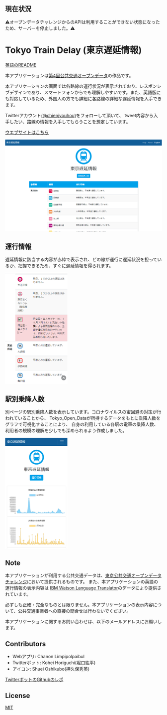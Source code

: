## 現在状況

⚠️オープンデータチャレンジからのAPIは利用することができない状態になったため、サーバーを停止しました。⚠️

# Tokyo Train Delay (東京遅延情報)
[英語のREADME](./README.md)

本アプリケーションは[第4回公共交通オープンデータ](https://tokyochallenge.odpt.org/index.html)の作品です。

本アプリケーションの画面では各路線の運行状況が表示されており、レスポンシブデザインであり、スマートフォンからでも理解しやすいです。また、英語版にも対応しているため、外国人の方でも詳細に各路線の詳細な遅延情報を入手できます。

Twitterアカウント[(@chienjyouhou)](https://twitter.com/chienjyouhou)をフォローして頂いて、 tweet内容から入手したい、路線の情報を入手してもらうことを想定しています。

[ウエブサイトはこちら](https://tokyo-train-delays.herokuapp.com/train/en/)

![web-pc-ja](./static/img/screenshots/screenshot-web-ja4.png)

## 運行情報
遅延情報に該当する内容が赤枠で表示され、どの線が運行に遅延状況を担っているか、把握できるため、すぐに遅延情報を得られます。

<img src="./static/img/screenshots/screenshot-web-ja2.png" alt="web-trainstatus-ja" width="200"/>

## 駅別乗降人数
別ページの駅別乗降人数を表示しています。コロナウイルスの蜜回避の対策が行われていることから、 Tokyo_Open_Dataが所持するデータをもとに乗降人数をグラフで可視化することにより、 自身の利用している各駅の電車の乗降人数、利用者の規模の理解を少しでも深められるよう作成しました。

<img src="./static/img/screenshots/screenshot-web-ja3.png" alt="web-journey-ja" width="200"/>

## Note
本アプリケーションが利用する公共交通データは、[東京公共交通オープンデータチャレンジ](https://tokyochallenge.odpt.org/index.html)において提供されるものです。 また、本アプリケーションの英語の運行情報の表示内容は [IBM Watson Language Translator](https://www.ibm.com/cloud/watson-language-translator)のデータにより提供されています。

必ずしも正確・完全なものとは限りません。本アプリケーションの表示内容について、公共交通事業者への直接の問合せは行わないでください。

本アプリケーションに関するお問い合わせは、以下のメールアドレスにお願いします。

## Contributors
- Webアプリ: Chanon Limpipolpaibul
- Twitterボット: Kohei Horiguchi(堀口紘平)
- アイコン: Shuei Oshikubo(押久保秀英)

[TwitterボットのGithubのレポ](https://github.com/Kohei554/opendata0925)

## License
[MIT](https://choosealicense.com/licenses/mit/)
